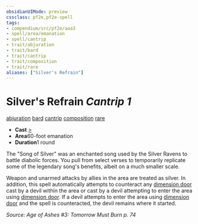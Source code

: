 ```yaml
---
obsidianUIMode: preview
cssclass: pf2e,pf2e-spell
tags:
- compendium/src/pf2e/aoa3
- spell/area/emanation
- spell/cantrip
- trait/abjuration
- trait/bard
- trait/cantrip
- trait/composition
- trait/rare
aliases: ["Silver's Refrain"]
---
```

# Silver's Refrain *Cantrip 1*   
[abjuration](rules/traits/abjuration.md "Abjuration School Trait")  [bard](rules/traits/bard.md "Bard Class Trait")  [cantrip](rules/traits/cantrip.md "Cantrip Spell Trait")  [composition](rules/traits/composition.md "Composition Spell Trait")  [rare](rules/traits/rare.md "Rare Rarity Trait")  

- **Cast** [>](rules/core-rulebook/chapter-9-playing-the-game.md#Actions "Single Action") 
- **Area**60-foot emanation
- **Duration**1 round

The "Song of Silver" was an enchanted song used by the Silver Ravens to battle diabolic forces. You pull from select verses to temporarily replicate some of the legendary song's benefits, albeit on a much smaller scale.

Weapon and unarmed attacks by allies in the area are treated as silver. In addition, this spell automatically attempts to counteract any [dimension door](compendium/spells/dimension-door.md) cast by a devil within the area or cast by a devil attempting to enter the area using [dimension door](compendium/spells/dimension-door.md). If a devil attempts to enter the area using [dimension door](compendium/spells/dimension-door.md) and the spell is counteracted, the devil remains where it started.

*Source: Age of Ashes #3: Tomorrow Must Burn p. 74*